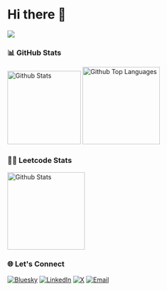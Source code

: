 # Hi there 👋

![](https://quotes-github-readme.vercel.app/api?type=horizontal&theme=radical)


### 📊 GitHub Stats
<span>
<img height="165"  src="https://github-readme-stats.vercel.app/api?username=1rishuraj&theme=dark&hide_border=false&include_all_commits=false&count_private=false" alt="Github Stats" />
<img height="174"  src="https://github-readme-stats.vercel.app/api/top-langs/?username=1rishuraj&theme=dark&hide_border=false&include_all_commits=false&count_private=false&layout=compact" alt="Github Top Languages" />
</span>

### 🧑‍💻 Leetcode Stats
<span>
<img height="174"  src="https://leetcard.jacoblin.cool/pragmatic_guy" alt="Github Stats" />
</span>


### 🌐 Let's Connect
[![Bluesky](https://img.shields.io/badge/Bluesky-0285FF?style=for-the-badge&logo=bluesky&logoColor=white)](https://bsky.app/profile/rishu-raj.bsky.social) 
[![LinkedIn](https://img.shields.io/badge/LinkedIn-0077B5?style=for-the-badge&logo=linkedin&logoColor=white)](https://linkedin.com/in/rishu-raj2025) 
[![X](https://img.shields.io/badge/Twitter-000000?style=for-the-badge&logo=X&logoColor=white)](https://x.com/_rishu_raj) 
[![Email](https://img.shields.io/badge/Email-D14836?style=for-the-badge&logo=gmail&logoColor=white)](mailto:rishuraj1702@gmail.com)
 
<!-- Proudly created with GPRM ( https://gprm.itsvg.in ) -->
